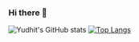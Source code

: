 ### Hi there 👋

![Yudhit's GitHub stats](https://github-readme-stats.vercel.app/api?username=yudhit08&show_icons=true&theme=radical)
[![Top Langs](https://github-readme-stats.vercel.app/api/top-langs/?username=yudhit08)](https://github.com/anuraghazra/github-readme-stats)

<!--
**yudhit08/yudhit08** is a ✨ _special_ ✨ repository because its `README.md` (this file) appears on your GitHub profile.

Here are some ideas to get you started:

- 🔭 I’m currently working on ...
- 🌱 I’m currently learning ...
- 👯 I’m looking to collaborate on ...
- 🤔 I’m looking for help with ...
- 💬 Ask me about ...
- 📫 How to reach me: ...
- 😄 Pronouns: ...
- ⚡ Fun fact: ...
-->
